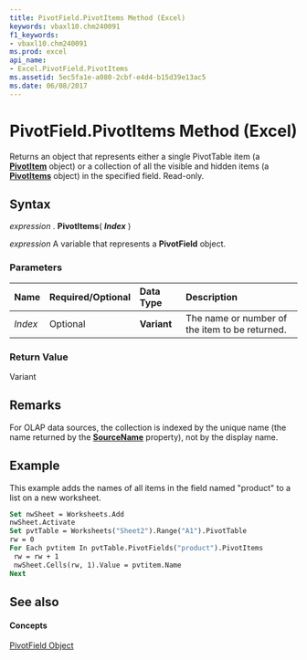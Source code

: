 ```yaml
---
title: PivotField.PivotItems Method (Excel)
keywords: vbaxl10.chm240091
f1_keywords:
- vbaxl10.chm240091
ms.prod: excel
api_name:
- Excel.PivotField.PivotItems
ms.assetid: 5ec5fa1e-a080-2cbf-e4d4-b15d39e13ac5
ms.date: 06/08/2017
---
```



# PivotField.PivotItems Method (Excel)

Returns an object that represents either a single PivotTable item (a **[PivotItem](pivotitem-object-excel.md)** object) or a collection of all the visible and hidden items (a **[PivotItems](pivotitems-object-excel.md)** object) in the specified field. Read-only.


## Syntax

 _expression_ . **PivotItems**( **_Index_** )

 _expression_ A variable that represents a **PivotField** object.


### Parameters



|**Name**|**Required/Optional**|**Data Type**|**Description**|
|:-----|:-----|:-----|:-----|
| _Index_|Optional| **Variant**|The name or number of the item to be returned.|

### Return Value

Variant


## Remarks

For OLAP data sources, the collection is indexed by the unique name (the name returned by the **[SourceName](pivotfield-sourcename-property-excel.md)** property), not by the display name.


## Example

This example adds the names of all items in the field named "product" to a list on a new worksheet.


```vb
Set nwSheet = Worksheets.Add 
nwSheet.Activate 
Set pvtTable = Worksheets("Sheet2").Range("A1").PivotTable 
rw = 0 
For Each pvtitem In pvtTable.PivotFields("product").PivotItems 
 rw = rw + 1 
 nwSheet.Cells(rw, 1).Value = pvtitem.Name 
Next
```


## See also


#### Concepts


[PivotField Object](pivotfield-object-excel.md)

